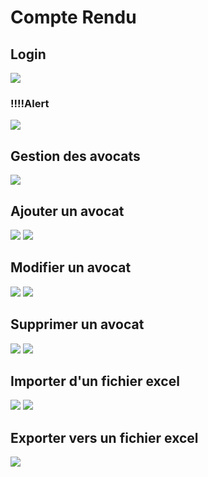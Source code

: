 <h1>Compte Rendu</h1>
<h2>Login</h2>
<img src="captures/1.PNG">
<h3>!!!!Alert</h3>
<img src="captures/1.1.PNG">
<h2>Gestion des avocats</h2>
<img src="captures/2.PNG">
<h2>Ajouter un avocat</h2>
<img src="captures/save1.PNG">
<img src="captures/save2.PNG">
<h2>Modifier un avocat</h2>
<img src="captures/update1.PNG">
<img src="captures/update2.PNG">
<h2>Supprimer un avocat</h2>
<img src="captures/Supprimer1.PNG">
<img src="captures/sup2.PNG">
<h2>Importer d'un fichier excel</h2>
<img src="captures/imp2.PNG">
<img src="captures/importer1.PNG">
<h2>Exporter vers un fichier excel</h2>
<img src="captures/Exporter.PNG">
